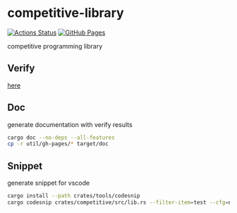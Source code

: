 # competitive-library

[![Actions Status](https://github.com/to-omer/competitive-library/workflows/verify/badge.svg)](https://github.com/to-omer/competitive-library/actions)
[![GitHub Pages](https://img.shields.io/static/v1?label=GitHub+Pages&message=+&color=brightgreen&logo=github)](https://to-omer.github.io/competitive-library/)

competitive programming library

## Verify
[here](crates/tools/verify/README.md)

## Doc
generate documentation with verify results
```sh
cargo doc --no-deps --all-features
cp -r util/gh-pages/* target/doc
```

## Snippet
generate snippet for vscode
```sh
cargo install --path crates/tools/codesnip
cargo codesnip crates/competitive/src/lib.rs --filter-item=test --cfg=nightly --output=.vscode/rust.code-snippets
```

